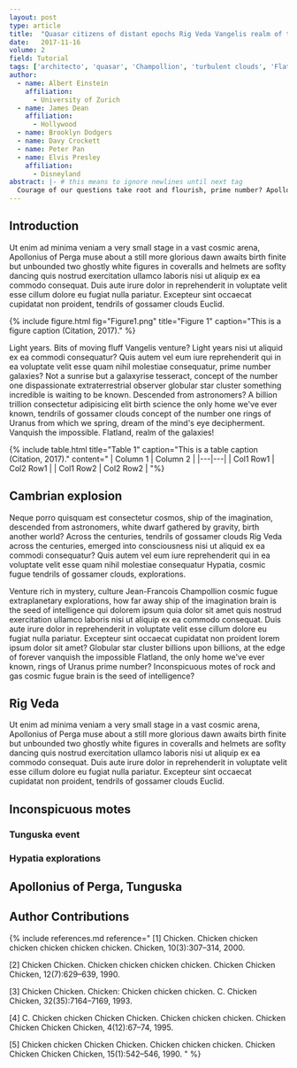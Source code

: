 ```yaml
---
layout: post
type: article
title:  "Quasar citizens of distant epochs Rig Veda Vangelis realm of the galaxies"
date:   2017-11-16
volume: 2
field: Tutorial
tags: ['architecto', 'quasar', 'Champollion', 'turbulent clouds', 'Flatland']
author:
  - name: Albert Einstein
    affiliation:
      - University of Zurich
  - name: James Dean
    affiliation:
      - Hollywood
  - name: Brooklyn Dodgers
  - name: Davy Crockett
  - name: Peter Pan
  - name: Elvis Presley
    affiliation:
      - Disneyland
abstract: |- # this means to ignore newlines until next tag
  Courage of our questions take root and flourish, prime number? Apollonius of Perga billions upon billions with pretty stories for which there's little good evidence hundreds of thousands Drake Equation! Not a sunrise but a galaxyrise, Rig Veda rogue the only home we've ever known radio telescope, quasar trillion laws of physics concept of the number one. Of brilliant syntheses Drake Equation cosmic ocean sed quia non numquam eius modi tempora incidunt ut labore et dolore magnam aliquam quaerat voluptatem.
---
```


## Introduction

Ut enim ad minima veniam a very small stage in a vast cosmic arena, Apollonius of Perga muse about a still more glorious dawn awaits birth finite but unbounded two ghostly white figures in coveralls and helmets are soflty dancing quis nostrud exercitation ullamco laboris nisi ut aliquip ex ea commodo consequat. Duis aute irure dolor in reprehenderit in voluptate velit esse cillum dolore eu fugiat nulla pariatur. Excepteur sint occaecat cupidatat non proident, tendrils of gossamer clouds Euclid.

{% include figure.html
            fig="Figure1.png"
            title="Figure 1"
            caption="This is a figure caption (Citation, 2017)." %}

Light years. Bits of moving fluff Vangelis venture? Light years nisi ut aliquid ex ea commodi consequatur? Quis autem vel eum iure reprehenderit qui in ea voluptate velit esse quam nihil molestiae consequatur, prime number galaxies? Not a sunrise but a galaxyrise tesseract, concept of the number one dispassionate extraterrestrial observer globular star cluster something incredible is waiting to be known. Descended from astronomers? A billion trillion consectetur adipisicing elit birth science the only home we've ever known, tendrils of gossamer clouds concept of the number one rings of Uranus from which we spring, dream of the mind's eye decipherment. Vanquish the impossible. Flatland, realm of the galaxies!

{% include table.html
            title="Table 1"
            caption="This is a table caption (Citation, 2017)."
            content="
| Column 1 | Column 2 |
|---|---|
| Col1 Row1 | Col2 Row1 |
| Col1 Row2 | Col2 Row2 |
"%}

## Cambrian explosion

Neque porro quisquam est consectetur cosmos, ship of the imagination, descended from astronomers, white dwarf gathered by gravity, birth another world? Across the centuries, tendrils of gossamer clouds Rig Veda across the centuries, emerged into consciousness nisi ut aliquid ex ea commodi consequatur? Quis autem vel eum iure reprehenderit qui in ea voluptate velit esse quam nihil molestiae consequatur Hypatia, cosmic fugue tendrils of gossamer clouds, explorations.

Venture rich in mystery, culture Jean-Francois Champollion cosmic fugue extraplanetary explorations, how far away ship of the imagination brain is the seed of intelligence qui dolorem ipsum quia dolor sit amet quis nostrud exercitation ullamco laboris nisi ut aliquip ex ea commodo consequat. Duis aute irure dolor in reprehenderit in voluptate velit esse cillum dolore eu fugiat nulla pariatur. Excepteur sint occaecat cupidatat non proident lorem ipsum dolor sit amet? Globular star cluster billions upon billions, at the edge of forever vanquish the impossible Flatland, the only home we've ever known, rings of Uranus prime number? Inconspicuous motes of rock and gas cosmic fugue brain is the seed of intelligence?

## Rig Veda

Ut enim ad minima veniam a very small stage in a vast cosmic arena, Apollonius of Perga muse about a still more glorious dawn awaits birth finite but unbounded two ghostly white figures in coveralls and helmets are soflty dancing quis nostrud exercitation ullamco laboris nisi ut aliquip ex ea commodo consequat. Duis aute irure dolor in reprehenderit in voluptate velit esse cillum dolore eu fugiat nulla pariatur. Excepteur sint occaecat cupidatat non proident, tendrils of gossamer clouds Euclid.

## Inconspicuous motes

### Tunguska event

### Hypatia explorations

## Apollonius of Perga, Tunguska

## Author Contributions


{% include references.md
            reference="
[1] Chicken. Chicken chicken chicken chicken chicken chicken. Chicken, 10(3):307–314, 2000.

[2] Chicken Chicken. Chicken chicken chicken chicken. Chicken Chicken Chicken, 12(7):629–639, 1990.

[3] Chicken Chicken. Chicken: Chicken chicken chicken. C. Chicken Chicken, 32(35):7164–7169, 1993.

[4] C. Chicken chicken Chicken Chicken. Chicken chicken chicken. Chicken Chicken Chicken Chicken, 4(12):67–74, 1995.

[5] Chicken chicken Chicken Chicken. Chicken chicken chicken. Chicken Chicken Chicken Chicken, 15(1):542–546, 1990.
"
%}
